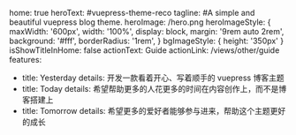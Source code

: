 home: true
heroText: #vuepress-theme-reco
tagline: #A simple and beautiful vuepress blog theme.
heroImage: /hero.png
heroImageStyle: {
    maxWidth: '600px',
    width: '100%',
    display: block,
    margin: '9rem auto 2rem',
    background: '#fff',
    borderRadius: '1rem',
}
bgImageStyle: {
    height: '350px'
}
isShowTitleInHome: false
actionText: Guide
actionLink: /views/other/guide
features:
- title: Yesterday
details: 开发一款看着开心、写着顺手的 vuepress 博客主题
- title: Today
details: 希望帮助更多的人花更多的时间在内容创作上，而不是博客搭建上
- title: Tomorrow
details: 希望更多的爱好者能够参与进来，帮助这个主题更好的成长
